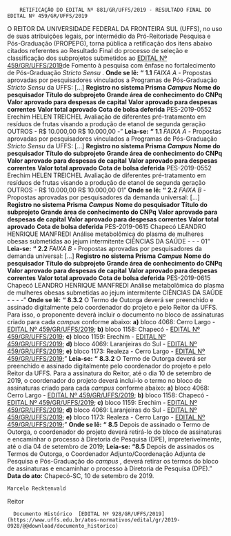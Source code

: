         RETIFICAÇÃO DO EDITAL Nº 881/GR/UFFS/2019 - RESULTADO FINAL DO EDITAL Nº 459/GR/UFFS/2019  

 O REITOR DA UNIVERSIDADE FEDERAL DA FRONTEIRA SUL (UFFS), no uso de suas atribuições legais, por intermédio da Pró-Reitoriade Pesquisa e Pós-Graduação (PROPEPG), torna pública a retificação dos itens abaixo citados referentes ao Resultado Final do processo de seleção e classificação dos subprojetos submetidos ao [EDITAL Nº 459/GR/UFFS/2019](https://www.uffs.edu.br/atos-normativos/edital/gr/2019-0459)de Fomento à pesquisa com ênfase no fortalecimento de Pós-Graduação *Stricto Sensu* .   **Onde se lê:** **“** **1.1** *FAIXA A*  - Propostas aprovadas por pesquisadores vinculados a Programas de Pós-Graduação *Stricto Sensu*  da UFFS: [...]     **Registro no sistema Prisma**    ***Campus***    **Nome do pesquisador**   **Título do subprojeto**   **Grande área de conhecimento do CNPq**   **Valor aprovado para despesas de capital**   **Valor aprovado para despesas correntes**   **Valor total aprovado**   **Cota de bolsa deferida**     PES-2019-0552   Erechim   HELEN TREICHEL   Avaliação de diferentes pré-tratamento em resíduos de frutas visando a produção de etanol de segunda geração   OUTROS   -   R$ 10.000,00   R$ 10.000,00   -”       **Leia-se:** **“** **1.1** *FAIXA A*  - Propostas aprovadas por pesquisadores vinculados a Programas de Pós-Graduação *Stricto Sensu*  da UFFS: [...]     **Registro no sistema Prisma**    ***Campus***    **Nome do pesquisador**   **Título do subprojeto**   **Grande área de conhecimento do CNPq**   **Valor aprovado para despesas de capital**   **Valor aprovado para despesas correntes**   **Valor total aprovado**   **Cota de bolsa deferida**     PES-2019-0552   Erechim   HELEN TREICHEL   Avaliação de diferentes pré-tratamento em resíduos de frutas visando a produção de etanol de segunda geração   OUTROS   -   R$ 10.000,00   R$ 10.000,00   01”       **Onde se lê:** **“** **2.2** *FAIXA B*  - Propostas aprovadas por pesquisadores da demanda universal: [...]     **Registro no sistema Prisma**    ***Campus***    **Nome do pesquisador**   **Título do subprojeto**   **Grande área de conhecimento do CNPq**   **Valor aprovado para despesas de capital**   **Valor aprovado para despesas correntes**   **Valor total aprovado**   **Cota de bolsa deferida**     PES-2019-0615   Chapecó   LEANDRO HENRIQUE MANFREDI   Análise metabolômica do plasma de mulheres obesas submetidas ao jejum intermitente   CIÊNCIAS DA SAÚDE   -   -   -   01”       **Leia-se:** **“** **2.2** *FAIXA B*  - Propostas aprovadas por pesquisadores da demanda universal: [...]     **Registro no sistema Prisma**    ***Campus***    **Nome do pesquisador**   **Título do subprojeto**   **Grande área de conhecimento do CNPq**   **Valor aprovado para despesas de capital**   **Valor aprovado para despesas correntes**   **Valor total aprovado**   **Cota de bolsa deferida**     PES-2019-0615   Chapecó   LEANDRO HENRIQUE MANFREDI   Análise metabolômica do plasma de mulheres obesas submetidas ao jejum intermitente   CIÊNCIAS DA SAÚDE   -   -   -   -”       **Onde se lê:** **“** **8.3.2** O Termo de Outorga deverá ser preenchido e assinado digitalmente pelo coordenador do projeto e pelo Reitor da UFFS. Para isso, o proponente deverá incluir o documento no bloco de assinaturas criado para cada *campus*  conforme abaixo: **a)**  bloco 4068: Cerro Largo - [EDITAL Nº 459/GR/UFFS/2019](https://www.uffs.edu.br/atos-normativos/edital/gr/2019-0459); **b)**  bloco 1158: Chapecó - [EDITAL Nº 459/GR/UFFS/2019](https://www.uffs.edu.br/atos-normativos/edital/gr/2019-0459); **c)**  bloco 1159: Erechim - [EDITAL Nº 459/GR/UFFS/2019](https://www.uffs.edu.br/atos-normativos/edital/gr/2019-0459); **d)**  bloco 4069: Laranjeiras do Sul - [EDITAL Nº 459/GR/UFFS/2019](https://www.uffs.edu.br/atos-normativos/edital/gr/2019-0459); **e)**  bloco 1173: Realeza - Cerro Largo - [EDITAL Nº 459/GR/UFFS/2019](https://www.uffs.edu.br/atos-normativos/edital/gr/2019-0459);”   **Leia-se:** **“** **8.3.2** O Termo de Outorga deverá ser preenchido e assinado digitalmente pelo coordenador do projeto e pelo Reitor da UFFS. Para a assinatura do Reitor, até o dia 10 de setembro de 2019, o coordenador do projeto deverá inclui-lo o termo no bloco de assinaturas criado para cada *campus*  conforme abaixo: **a)**  bloco 4068: Cerro Largo - [EDITAL Nº 459/GR/UFFS/2019](https://www.uffs.edu.br/atos-normativos/edital/gr/2019-0459); **b)**  bloco 1158: Chapecó - [EDITAL Nº 459/GR/UFFS/2019](https://www.uffs.edu.br/atos-normativos/edital/gr/2019-0459); **c)**  bloco 1159: Erechim - [EDITAL Nº 459/GR/UFFS/2019](https://www.uffs.edu.br/atos-normativos/edital/gr/2019-0459); **d)**  bloco 4069: Laranjeiras do Sul - [EDITAL Nº 459/GR/UFFS/2019](https://www.uffs.edu.br/atos-normativos/edital/gr/2019-0459); **e)**  bloco 1173: Realeza - Cerro Largo - [EDITAL Nº 459/GR/UFFS/2019](https://www.uffs.edu.br/atos-normativos/edital/gr/2019-0459);”   **Onde se lê:** **“** **8.5** Depois de assinado o Termo de Outorga, o coordenador do projeto deverá retirá-lo do bloco de assinaturas e encaminhar o processo à Diretoria de Pesquisa (DPE), impreterivelmente, até o dia 04 de setembro de 2019;   **Leia-se:** **“8.5** Depois de assinados os Termos de Outorga, o Coordenador Adjunto/Coordenação Adjunta de Pesquisa e Pós-Graduação do *campus* , deverá retirar os termos do bloco de assinaturas e encaminhar o processo à Diretoria de Pesquisa (DPE).”        **Data do ato:** Chapecó-SC, 10 de setembro de 2019.   
 

    Marcelo Recktenvald   
 Reitor 

      Documento Histórico  [EDITAL Nº 928/GR/UFFS/2019](https://www.uffs.edu.br/atos-normativos/edital/gr/2019-0928/@@download/documento_historico)     
      